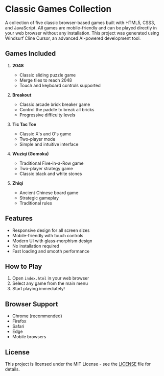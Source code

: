 # Classic Games Collection

A collection of five classic browser-based games built with HTML5, CSS3, and JavaScript. All games are mobile-friendly and can be played directly in your web browser without any installation. This project was generated using Windsurf Cline Cursor, an advanced AI-powered development tool.

## Games Included

1. **2048**
   - Classic sliding puzzle game
   - Merge tiles to reach 2048
   - Touch and keyboard controls supported

2. **Breakout**
   - Classic arcade brick breaker game
   - Control the paddle to break all bricks
   - Progressive difficulty levels

3. **Tic Tac Toe**
   - Classic X's and O's game
   - Two-player mode
   - Simple and intuitive interface

4. **Wuziqi (Gomoku)**
   - Traditional Five-in-a-Row game
   - Two-player strategy game
   - Classic black and white stones

5. **Zhiqi**
   - Ancient Chinese board game
   - Strategic gameplay
   - Traditional rules

## Features

- Responsive design for all screen sizes
- Mobile-friendly with touch controls
- Modern UI with glass-morphism design
- No installation required
- Fast loading and smooth performance

## How to Play

1. Open `index.html` in your web browser
2. Select any game from the main menu
3. Start playing immediately!

## Browser Support

- Chrome (recommended)
- Firefox
- Safari
- Edge
- Mobile browsers

## License

This project is licensed under the MIT License - see the [LICENSE](LICENSE) file for details.
